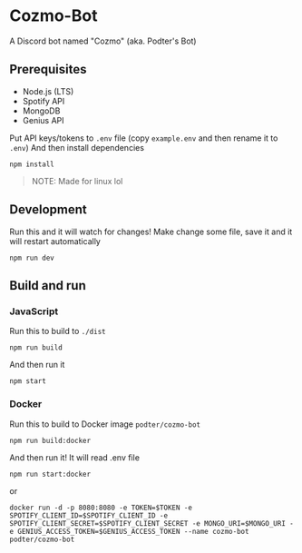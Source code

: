 # Cozmo-Bot
A Discord bot named "Cozmo" (aka. Podter's Bot)

## Prerequisites
- Node.js (LTS)
- Spotify API
- MongoDB
- Genius API

Put API keys/tokens to `.env` file (copy `example.env` and then rename it to `.env`)
And then install dependencies
```
npm install
```

> NOTE: Made for linux lol

## Development
Run this and it will watch for changes! Make change some file, save it and it will restart automatically
```
npm run dev
```

## Build and run
### JavaScript
Run this to build to `./dist`
```
npm run build
```
And then run it
```
npm start
```
### Docker
Run this to build to Docker image `podter/cozmo-bot`
```
npm run build:docker
```
And then run it! It will read .env file
```
npm run start:docker
```
or
```
docker run -d -p 8080:8080 -e TOKEN=$TOKEN -e SPOTIFY_CLIENT_ID=$SPOTIFY_CLIENT_ID -e SPOTIFY_CLIENT_SECRET=$SPOTIFY_CLIENT_SECRET -e MONGO_URI=$MONGO_URI -e GENIUS_ACCESS_TOKEN=$GENIUS_ACCESS_TOKEN --name cozmo-bot podter/cozmo-bot
```
